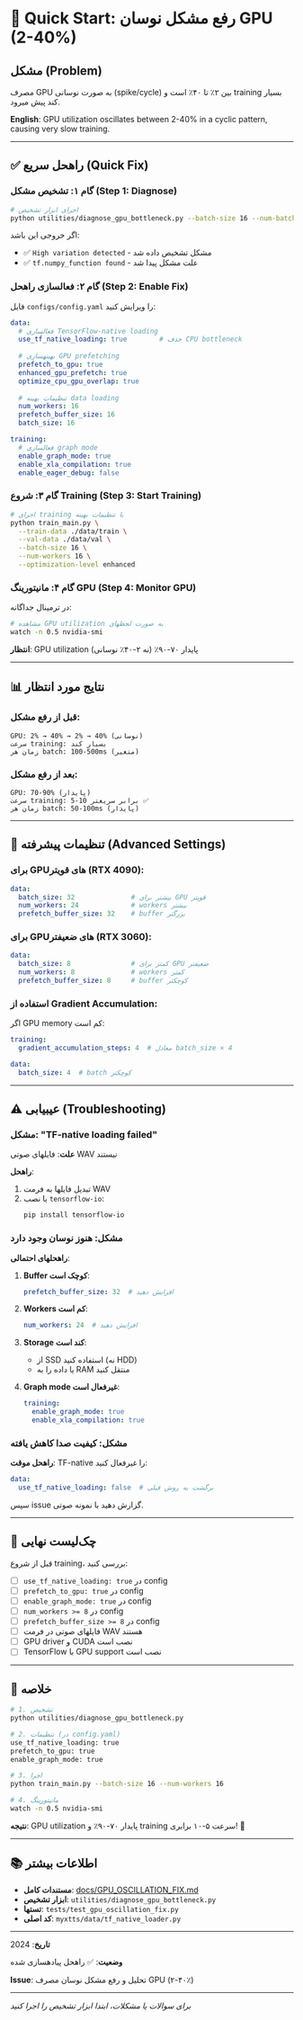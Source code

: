 # 🚀 Quick Start: رفع مشکل نوسان GPU (2-40%)

## مشکل (Problem)

مصرف GPU به صورت نوسانی (spike/cycle) بین ۲٪ تا ۴۰٪ است و training بسیار کند پیش میرود.

**English**: GPU utilization oscillates between 2-40% in a cyclic pattern, causing very slow training.

---

## ✅ راهحل سریع (Quick Fix)

### گام ۱: تشخیص مشکل (Step 1: Diagnose)

```bash
# اجرای ابزار تشخیص
python utilities/diagnose_gpu_bottleneck.py --batch-size 16 --num-batches 50
```

اگر خروجی این باشد:
- ✅ `High variation detected` - مشکل تشخیص داده شد
- ✅ `tf.numpy_function found` - علت مشکل پیدا شد

### گام ۲: فعالسازی راهحل (Step 2: Enable Fix)

فایل `configs/config.yaml` را ویرایش کنید:

```yaml
data:
  # فعالسازی TensorFlow-native loading
  use_tf_native_loading: true        # حذف CPU bottleneck
  
  # بهینهسازی GPU prefetching
  prefetch_to_gpu: true
  enhanced_gpu_prefetch: true
  optimize_cpu_gpu_overlap: true
  
  # تنظیمات بهینه data loading
  num_workers: 16
  prefetch_buffer_size: 16
  batch_size: 16

training:
  # فعالسازی graph mode
  enable_graph_mode: true
  enable_xla_compilation: true
  enable_eager_debug: false
```

### گام ۳: شروع Training (Step 3: Start Training)

```bash
# اجرای training با تنظیمات بهینه
python train_main.py \
  --train-data ./data/train \
  --val-data ./data/val \
  --batch-size 16 \
  --num-workers 16 \
  --optimization-level enhanced
```

### گام ۴: مانیتورینگ GPU (Step 4: Monitor GPU)

در ترمینال جداگانه:

```bash
# مشاهده GPU utilization به صورت لحظهای
watch -n 0.5 nvidia-smi
```

**انتظار**: GPU utilization پایدار ۷۰-۹۰٪ (نه ۲-۴۰٪ نوسانی)

---

## 📊 نتایج مورد انتظار

### قبل از رفع مشکل:
```
GPU: 2% → 40% → 2% → 40% (نوسانی)
سرعت training: بسیار کند
زمان هر batch: 100-500ms (متغیر)
```

### بعد از رفع مشکل:
```
GPU: 70-90% (پایدار)
سرعت training: 5-10 برابر سریعتر ✅
زمان هر batch: 50-100ms (پایدار)
```

---

## 🔧 تنظیمات پیشرفته (Advanced Settings)

### برای GPUهای قویتر (RTX 4090):

```yaml
data:
  batch_size: 32              # بیشتر برای GPU قویتر
  num_workers: 24             # workers بیشتر
  prefetch_buffer_size: 32    # buffer بزرگتر
```

### برای GPUهای ضعیفتر (RTX 3060):

```yaml
data:
  batch_size: 8               # کمتر برای GPU ضعیفتر
  num_workers: 8              # workers کمتر
  prefetch_buffer_size: 8     # buffer کوچکتر
```

### استفاده از Gradient Accumulation:

اگر GPU memory کم است:

```yaml
training:
  gradient_accumulation_steps: 4  # معادل batch_size × 4

data:
  batch_size: 4  # batch کوچکتر
```

---

## ⚠️ عیبیابی (Troubleshooting)

### مشکل: "TF-native loading failed"

**علت**: فایلهای صوتی WAV نیستند

**راهحل**:
1. تبدیل فایلها به فرمت WAV
2. یا نصب `tensorflow-io`:
   ```bash
   pip install tensorflow-io
   ```

### مشکل: هنوز نوسان وجود دارد

**راهحلهای احتمالی**:

1. **Buffer کوچک است**:
   ```yaml
   prefetch_buffer_size: 32  # افزایش دهید
   ```

2. **Workers کم است**:
   ```yaml
   num_workers: 24  # افزایش دهید
   ```

3. **Storage کند است**:
   - از SSD استفاده کنید (نه HDD)
   - یا داده را به RAM منتقل کنید

4. **Graph mode غیرفعال است**:
   ```yaml
   training:
     enable_graph_mode: true
     enable_xla_compilation: true
   ```

### مشکل: کیفیت صدا کاهش یافته

**راهحل موقت**: TF-native را غیرفعال کنید:

```yaml
data:
  use_tf_native_loading: false  # برگشت به روش قبلی
```

سپس issue گزارش دهید با نمونه صوتی.

---

## 📝 چک‌لیست نهایی

قبل از شروع training، بررسی کنید:

- [ ] `use_tf_native_loading: true` در config
- [ ] `prefetch_to_gpu: true` در config
- [ ] `enable_graph_mode: true` در config
- [ ] `num_workers >= 8` در config
- [ ] `prefetch_buffer_size >= 8` در config
- [ ] فایلهای صوتی در فرمت WAV هستند
- [ ] GPU driver و CUDA نصب است
- [ ] TensorFlow با GPU support نصب است

---

## 🎉 خلاصه

```bash
# 1. تشخیص
python utilities/diagnose_gpu_bottleneck.py

# 2. تنظیمات (در config.yaml)
use_tf_native_loading: true
prefetch_to_gpu: true
enable_graph_mode: true

# 3. اجرا
python train_main.py --batch-size 16 --num-workers 16

# 4. مانیتورینگ
watch -n 0.5 nvidia-smi
```

**نتیجه**: GPU utilization پایدار ۷۰-۹۰٪ و training سرعت ۵-۱۰ برابری! 🚀

---

## 📚 اطلاعات بیشتر

- **مستندات کامل**: [docs/GPU_OSCILLATION_FIX.md](docs/GPU_OSCILLATION_FIX.md)
- **ابزار تشخیص**: `utilities/diagnose_gpu_bottleneck.py`
- **تستها**: `tests/test_gpu_oscillation_fix.py`
- **کد اصلی**: `myxtts/data/tf_native_loader.py`

---

**تاریخ**: 2024

**وضعیت**: ✅ راهحل پیادهسازی شده

**Issue**: تحلیل و رفع مشکل نوسان مصرف GPU (۲-۴۰٪)

---

*برای سوالات یا مشکلات، ابتدا ابزار تشخیص را اجرا کنید*
